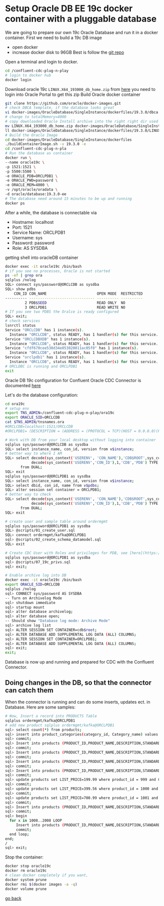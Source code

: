 # Setup Oracle DB EE 19c docker container with a pluggable database
We are going to prepare our own 19c Oracle Database and run it in a docker container.
First we need to build a 19c DB image
* open docker
* increase docker disk to 96GB
Best is follow the [git repo](https://github.com/steveswinsburg/oracle19c-docker)

Open a terminal and login to docker.
```bash
cd /confluent-cdc-plug-n-play
# login to docker hub
docker login
```
Download oracle 19c `LINUX.X64_193000_db_home.zip` from [here](https://www.oracle.com/database/technologies/oracle19c-linux-downloads.html)
you need to login into Oracle Portal to get this zip 
Build Oracle docker container
```bash
git clone https://github.com/oracle/docker-images.git
# check DBCA template, if the database looks great
vi docker-images/OracleDatabase/SingleInstance/dockerfiles/19.3.0/dbca.rsp.tmpl
# change to totalMemory=4000
# copy downloaded Oracle Install archive into the right right dir used to build the docker image
mv LINUX.X64_193000_db_home.zip docker-images/OracleDatabase/SingleInstance/dockerfiles/19.3.0/LINUX.X64_193000_db_home.zip
ll docker-images/OracleDatabase/SingleInstance/dockerfiles/19.3.0/LINUX.X64_193000_db_home.zip
# Build the Oracle Image
cd docker-images/OracleDatabase/SingleInstance/dockerfiles
./buildContainerImage.sh -v 19.3.0 -e
cd /confluent-cdc-plug-n-pla
# Run the database as container
docker run \
--name oracle19c \
-p 1521:1521 \
-p 5500:5500 \
-e ORACLE_PDB=ORCLPDB1 \
-e ORACLE_PWD=password \
-e ORACLE_MEM=4000 \
-v /opt/oracle/oradata \
-d oracle/database:19.3.0-ee
# The database need around 15 minutes to be up and running
docker ps
```
After a while, the database is connectable via 
* Hostname: localhost
* Port: 1521
* Service Name: ORCLPDB1
* Username: sys
* Password: password
* Role: AS SYSDBA

getting shell into oracleDB container
```bash
docker exec -it oracle19c /bin/bash
# if you see no processes, Oracle is not started
ps -ef | grep ora
sqlplus /nolog
SQL> connect sys/password@ORCLCDB as sysdba
SQL> show pdbs
    CON_ID CON_NAME                       OPEN MODE  RESTRICTED
---------- ------------------------------ ---------- ----------
         2 PDB$SEED                       READ ONLY  NO
         3 ORCLPDB1                       READ WRITE NO
# If you see two PDBS the Oralce is ready configured      
SQL> exit;   
# check services
lsnrctl status
Service "ORCLCDB" has 1 instance(s).
  Instance "ORCLCDB", status READY, has 1 handler(s) for this service...
Service "ORCLCDBXDB" has 1 instance(s).
  Instance "ORCLCDB", status READY, has 1 handler(s) for this service...
Service "cfdf670cee530d34e053020011ac05f0" has 1 instance(s).
  Instance "ORCLCDB", status READY, has 1 handler(s) for this service...
Service "orclpdb1" has 1 instance(s).
  Instance "ORCLCDB", status READY, has 1 handler(s) for this service...
# ORCLDBC is running and ORCLPDB1 
exit
```

Oracle DB 19c configuration for Confluent Oracle CDC Connector is documented [here](https://docs.confluent.io/kafka-connectors/oracle-cdc/current/prereqs-validation.html#configure-database-user-privileges)

Let's do the database configuration:
```bash
cd ora19c
# setup env
export TNS_ADMIN=/confluent-cdc-plug-n-play/ora19c
export ORACLE_SID=ORCLCDB
cat $TNS_ADMIN/tnsnames.ora
#ORCLCDB=localhost:1521/ORCLCDB
#ORCLPDB1= (DESCRIPTION = (ADDRESS = (PROTOCOL = TCP)(HOST = 0.0.0.0)(PORT = 1521))(CONNECT_DATA = (SERVER = DEDICATED) (SERVICE_NAME = ORCLPDB1)))

# Work with DB from your local desktop without logging into container
sqlplus sys/password@ORCLCDB as sysdba
SQL> select instance_name, con_id, version from v$instance;
# better way to where I AM
SQL> select decode(sys_context('USERENV', 'CON_NAME'),'CDB$ROOT',sys_context('USERENV', 'DB_NAME'),sys_context('USERENV', 'CON_NAME')) DB_NAME, 
            decode(sys_context('USERENV','CON_ID'),1,'CDB','PDB') TYPE 
       from DUAL;
SQL> exit
sqlplus sys/password@ORCLPDB1 as sysdba
SQL> select instance_name, con_id, version from v$instance;
SQL> select dbid, con_id, name from v$pdbs;
SQL> alter session set container = ORCLPDB1;
# better way to check
SQL> select decode(sys_context('USERENV', 'CON_NAME'),'CDB$ROOT',sys_context('USERENV', 'DB_NAME'),sys_context('USERENV', 'CON_NAME')) DB_NAME, 
            decode(sys_context('USERENV','CON_ID'),1,'CDB','PDB') TYPE 
       from DUAL;
SQL> exit

# create user and sample table around ordermgmt
sqlplus sys/password@ORCLPDB1 as sysdba
SQL> @scripts/01_create_user.sql
SQL> connect ordermgmt/kafka@ORCLPDB1
sql> @scripts/02_create_schema_datamodel.sql
SQL> exit

# Create CDC User with Roles and privileges for PDB, see [here](https://docs.confluent.io/kafka-connectors/oracle-cdc/current/prereqs-validation.html#multitenant-database-pdb)
sqlplus sys/password@ORCLPDB1 as sysdba
sql> @scripts/07_19c_privs.sql
sql> exit;

# Enable archive log into DB
docker exec -it oracle19c /bin/bash
export ORACLE_SID=ORCLCDB
sqlplus /nolog
sql> CONNECT sys/password AS SYSDBA
-- Turn on Archivelog Mode
sql> shutdown immediate
sql> startup mount
sql> alter database archivelog;
sql> alter database open;
-- Should show "Database log mode: Archive Mode"
sql> archive log list
sql> ALTER SESSION SET CONTAINER=cdb$root;
sql> ALTER DATABASE ADD SUPPLEMENTAL LOG DATA (ALL) COLUMNS;
sql> ALTER SESSION SET CONTAINER=ORCLPDB1;
sql> ALTER DATABASE ADD SUPPLEMENTAL LOG DATA (ALL) COLUMNS;
sql> exit;
exit;
```
Database is now up and running and prepared for CDC with the Confluent Connector.

## Doing changes in the DB, so that the connector can catch them
When the connector is running and can do some inserts, updates ect. in Database. Here are some samples:
```bash
# Now, Insert a record into PRODUCTS Table
sqlplus ordermgmt/kafka@ORCLPDB1
# add new product sqlplus ordermgmt/kafka@ORCLPDB1
sql> select count(*) from products;
sql> insert into product_categories(category_id, Category_name) values (4,'CPU');
sql> commit;
sql> Insert into products (PRODUCT_ID,PRODUCT_NAME,DESCRIPTION,STANDARD_COST,LIST_PRICE,CATEGORY_ID) values (999,'Intel DG43RK','CPU:LGA775,Form Factor:Micro ATX,RAM Slots:4,Max RAM:8GB',219.69,289.79,4);
sql> commit;
sql> Insert into products (PRODUCT_ID,PRODUCT_NAME,DESCRIPTION,STANDARD_COST,LIST_PRICE,CATEGORY_ID) values (1000,'Asus VANGUARD B85','CPU:LGA1150,Form Factor:Micro ATX,RAM Slots:4,Max RAM:32GB',258.1,287,4);
sql> commit;
sql> Insert into products (PRODUCT_ID,PRODUCT_NAME,DESCRIPTION,STANDARD_COST,LIST_PRICE,CATEGORY_ID) values (1001,'EVGA Z270 Classified K','CPU:LGA1151,Form Factor:EATX,RAM Slots:4,Max RAM:64GB',234.26,283.98,4.);
sql> commit;
sql> Insert into products (PRODUCT_ID,PRODUCT_NAME,DESCRIPTION,STANDARD_COST,LIST_PRICE,CATEGORY_ID) values (1002,'EVGA Classified','CPU:LGA2011-3,Form Factor:EATX,RAM Slots:8,Max RAM:128GB',240.62,283.98,4);
sql> commit;
sql> update products set LIST_PRICE=199.99 where product_id = 999 and CATEGORY_ID=4;
sql> commit;
sql> update products set LIST_PRICE=399.56 where product_id = 1000 and CATEGORY_ID=4 ;
sql> commit;
sql> update products set LIST_PRICE=700.99 where product_id = 1001 and CATEGORY_ID=4;
sql> commit;
sql> Insert into products (PRODUCT_ID,PRODUCT_NAME,DESCRIPTION,STANDARD_COST,LIST_PRICE,CATEGORY_ID) values (1003,'EVGA Classified','CPU:LGA2011-3,Form Factor:EATX,RAM Slots:8,Max RAM:128GB',240.62,283.98,4);
sql> commit;
sql> begin
  for x in 1008..2008 LOOP
     Insert into products (PRODUCT_ID,PRODUCT_NAME,DESCRIPTION,STANDARD_COST,LIST_PRICE,CATEGORY_ID) values (x,'EVGA Classified','CPU:LGA2011-3,Form Factor:EATX,RAM Slots:8,Max RAM:128GB',240.62,283.98,4);
     commit;
  end loop;
end;
/
sql> exit;
```

Stop the container:
```bash
docker stop oracle19c
docker rm oracle19c
# clean docker completely if you want, 
docker system prune
docker rmi $(docker images -a -q)
docker volume prune
````

[go back](Readme_setup_DB_container.md)